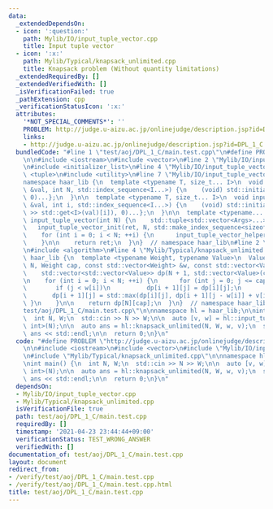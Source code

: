 ```yaml
---
data:
  _extendedDependsOn:
  - icon: ':question:'
    path: Mylib/IO/input_tuple_vector.cpp
    title: Input tuple vector
  - icon: ':x:'
    path: Mylib/Typical/knapsack_unlimited.cpp
    title: Knapsack problem (Without quantity limitations)
  _extendedRequiredBy: []
  _extendedVerifiedWith: []
  _isVerificationFailed: true
  _pathExtension: cpp
  _verificationStatusIcon: ':x:'
  attributes:
    '*NOT_SPECIAL_COMMENTS*': ''
    PROBLEM: http://judge.u-aizu.ac.jp/onlinejudge/description.jsp?id=DPL_1_C
    links:
    - http://judge.u-aizu.ac.jp/onlinejudge/description.jsp?id=DPL_1_C
  bundledCode: "#line 1 \"test/aoj/DPL_1_C/main.test.cpp\"\n#define PROBLEM \"http://judge.u-aizu.ac.jp/onlinejudge/description.jsp?id=DPL_1_C\"\
    \n\n#include <iostream>\n#include <vector>\n#line 2 \"Mylib/IO/input_tuple_vector.cpp\"\
    \n#include <initializer_list>\n#line 4 \"Mylib/IO/input_tuple_vector.cpp\"\n#include\
    \ <tuple>\n#include <utility>\n#line 7 \"Mylib/IO/input_tuple_vector.cpp\"\n\n\
    namespace haar_lib {\n  template <typename T, size_t... I>\n  void input_tuple_vector_init(T\
    \ &val, int N, std::index_sequence<I...>) {\n    (void) std::initializer_list<int>{(void(std::get<I>(val).resize(N)),\
    \ 0)...};\n  }\n\n  template <typename T, size_t... I>\n  void input_tuple_vector_helper(T\
    \ &val, int i, std::index_sequence<I...>) {\n    (void) std::initializer_list<int>{(void(std::cin\
    \ >> std::get<I>(val)[i]), 0)...};\n  }\n\n  template <typename... Args>\n  auto\
    \ input_tuple_vector(int N) {\n    std::tuple<std::vector<Args>...> ret;\n\n \
    \   input_tuple_vector_init(ret, N, std::make_index_sequence<sizeof...(Args)>());\n\
    \    for (int i = 0; i < N; ++i) {\n      input_tuple_vector_helper(ret, i, std::make_index_sequence<sizeof...(Args)>());\n\
    \    }\n\n    return ret;\n  }\n}  // namespace haar_lib\n#line 2 \"Mylib/Typical/knapsack_unlimited.cpp\"\
    \n#include <algorithm>\n#line 4 \"Mylib/Typical/knapsack_unlimited.cpp\"\n\nnamespace\
    \ haar_lib {\n  template <typename Weight, typename Value>\n  Value knapsack_unlimited(int\
    \ N, Weight cap, const std::vector<Weight> &w, const std::vector<Value> &v) {\n\
    \    std::vector<std::vector<Value>> dp(N + 1, std::vector<Value>(cap + 1));\n\
    \n    for (int i = 0; i < N; ++i) {\n      for (int j = 0; j <= cap; ++j) {\n\
    \        if (j < w[i])\n          dp[i + 1][j] = dp[i][j];\n        else\n   \
    \       dp[i + 1][j] = std::max(dp[i][j], dp[i + 1][j - w[i]] + v[i]);\n     \
    \ }\n    }\n\n    return dp[N][cap];\n  }\n}  // namespace haar_lib\n#line 7 \"\
    test/aoj/DPL_1_C/main.test.cpp\"\n\nnamespace hl = haar_lib;\n\nint main() {\n\
    \  int N, W;\n  std::cin >> N >> W;\n\n  auto [v, w] = hl::input_tuple_vector<int,\
    \ int>(N);\n\n  auto ans = hl::knapsack_unlimited(N, W, w, v);\n  std::cout <<\
    \ ans << std::endl;\n\n  return 0;\n}\n"
  code: "#define PROBLEM \"http://judge.u-aizu.ac.jp/onlinejudge/description.jsp?id=DPL_1_C\"\
    \n\n#include <iostream>\n#include <vector>\n#include \"Mylib/IO/input_tuple_vector.cpp\"\
    \n#include \"Mylib/Typical/knapsack_unlimited.cpp\"\n\nnamespace hl = haar_lib;\n\
    \nint main() {\n  int N, W;\n  std::cin >> N >> W;\n\n  auto [v, w] = hl::input_tuple_vector<int,\
    \ int>(N);\n\n  auto ans = hl::knapsack_unlimited(N, W, w, v);\n  std::cout <<\
    \ ans << std::endl;\n\n  return 0;\n}\n"
  dependsOn:
  - Mylib/IO/input_tuple_vector.cpp
  - Mylib/Typical/knapsack_unlimited.cpp
  isVerificationFile: true
  path: test/aoj/DPL_1_C/main.test.cpp
  requiredBy: []
  timestamp: '2021-04-23 23:44:44+09:00'
  verificationStatus: TEST_WRONG_ANSWER
  verifiedWith: []
documentation_of: test/aoj/DPL_1_C/main.test.cpp
layout: document
redirect_from:
- /verify/test/aoj/DPL_1_C/main.test.cpp
- /verify/test/aoj/DPL_1_C/main.test.cpp.html
title: test/aoj/DPL_1_C/main.test.cpp
---
```

